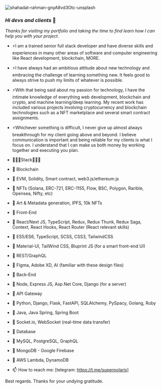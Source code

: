 ![shahadat-rahman-gnyA8vd3Otc-unsplash](https://user-images.githubusercontent.com/104654833/179483808-c5180409-e9eb-4339-a9b8-9e0c16a4ca70.jpg)


### _Hi devs and clients_ 👋
_Thanks for visiting my portfolio and taking the time to find learn how I can help you with your project._

- ⚡I am a trained senior full stack developer and have diverse skills and experiences in many other areas of software and computer engineering like React development, blockchain, MORE.

- ⚡I have always had an ambitious attitude about new technology and embracing the challenge of learning something new. It feels good to always strive to push my limits of whatever is possible.


- ⚡With that being said about my passion for technology, I have the intimate knowledge of everything web development, blockchain and crypto, and machine learning/deep learning. My recent work has included various projects involving cryptocurrency and blockchain technologies such as a NFT marketplace and several smart contract assignments.

- ⚡Whichever something is difficult, I never give up almost always breakthrough for my client going above and beyond. I believe communication is important and being reliable for my clients is what I focus on. I understand that I can make us both money by working together and executing you plan.

- 🌱🌱🌱Stack🌱🌱🌱

- 📘 Blockchain
- 🔹 EVM, Solidity, Smart contract, web3.js/ethereum.js
- 🔹 NFTs (Solana, ERC-721, ERC-1155, Flow, BSC, Polygon, Rarible, Opensea, Nifty, etc)
- 🔹 Art & Metadata generation, IPFS, 10k NFTs
- 📘 Front-End
- 🔹 React/Next JS, TypeScript, Redux, Redux Thunk, Redux Saga, Context, React Hooks, React Router (React relevant skills)
- 🔹 ES5/ES6, TypeScript, SCSS, CSS3, TailwindCSS
- 🔹 Material-UI, TailWind CSS, Bluprint JS (for a smart front-end UI)
- 🔹 REST/GraphQL
- 🔹 Figma, Adobe XD, AI (familiar with these design files)
- 📘 Back-End
- 🔹 Node, Express JS, Asp.Net Core, Django (for a server)
- 🔹 API Gateway
- 🔹 Python, Django, Flask, FastAPI, SQLAlchemy, PySpacy, Golang, Ruby
- 🔹 Java, Java Spring, Spring Boot
- 🔹 Socket.io, WebSocket (real-time data transfer)
- 📘 Database
- 🔹 MySQL, PostgreSQL, GraphQL
- 🔹 MongoDB - Google Firebase
- 🔹 AWS Lambda, DynamoDB

- 📫 How to reach me: 
  [telegram: https://t.me/superpolaris]
  
  
Best regards.
Thanks for your undying gratitude.

<!--
**sallamy2580/sallamy2580** is a ✨ _special_ ✨ repository because its `README.md` (this file) appears on your GitHub profile.

Here are some ideas to get you started:

- 🔭 I’m currently working on ...
- 🌱 I’m currently learning ...
- 👯 I’m looking to collaborate on ...
- 🤔 I’m looking for help with ...
- 💬 Ask me about ...
- 📫 How to reach me: ...
- 😄 Pronouns: ...
- ⚡ Fun fact: ...
-->
